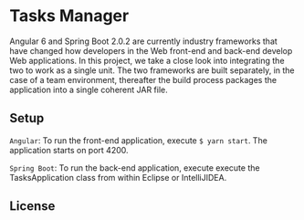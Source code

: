 # Tasks Manager
Angular 6 and Spring Boot 2.0.2 are currently industry frameworks that have changed how developers in the Web front-end 
and back-end develop Web applications. In this project, we take a close look into integrating the two to work as a single unit. 
The two frameworks are built separately, in the case of a team environment, thereafter the build process packages the application into a single coherent JAR file. 

## Setup
``Angular``: To run the front-end application, execute ``$ yarn start``. The application starts on port 4200.

``Spring Boot``: To run the back-end application, execute execute the TasksApplication class from within Eclipse or IntelliJIDEA.
 
## License
```


```
